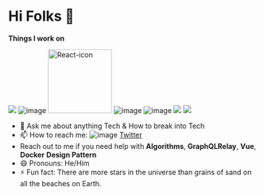 # Hi Folks 👋

**Things I work on** 

<img src="https://img.icons8.com/color/144/000000/graphql.png"/> ![image](https://user-images.githubusercontent.com/33322551/177598584-83f1ffde-39c3-4708-93c6-412b0f9b19a1.png) <img width="128" alt="React-icon" src="https://upload.wikimedia.org/wikipedia/commons/thumb/a/a7/React-icon.svg/128px-React-icon.svg.png"> ![image](https://user-images.githubusercontent.com/33322551/177601107-66738034-2066-490a-b4af-236846ce4a96.png) ![image](https://user-images.githubusercontent.com/33322551/177605848-bec07935-ed7c-4466-b31c-a92dbbd33abc.png) <img src="https://img.icons8.com/color/128/000000/postgreesql.png"/> <img src="https://img.icons8.com/doodle/128/000000/docker.png"/>

       
- 💬 Ask me about anything Tech & How to break into Tech<Career>
- 📫 How to reach me: ![image](https://user-images.githubusercontent.com/33322551/177618037-121e2ed6-4db2-4210-bb3d-65233411c4ea.png) [Twitter](https://twitter.com/Abhijnan_1)
- Reach out to me if you need help with **Algorithms**, **GraphQLRelay**, **Vue**, **Docker** **Design Pattern**
- 😄 Pronouns: He/Him
- ⚡ Fun fact: There are more stars in the universe than grains of sand on all the beaches on Earth.

